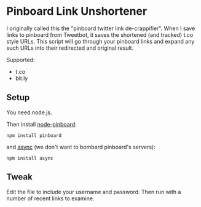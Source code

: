 Pinboard Link Unshortener
=================================

I originally called this the "pinboard twitter link de-crappifier". When I save links to pinboard
from Tweetbot, it saves the shortened (and tracked) t.co style URLs. This script will
go through your pinboard links and expand any such URLs into their redirected and original result.

Supported:

- t.co
- bit.ly


Setup
----

You need node.js.

Then install [node-pinboard](https://github.com/frozzare/node-pinboard):

    npm install pinboard

and [async](https://github.com/caolan/async) (we don't want to bombard pinboard's servers):

    npm install async

Tweak
-----

Edit the file to include your username and password. Then run with a number of recent links to examine.




